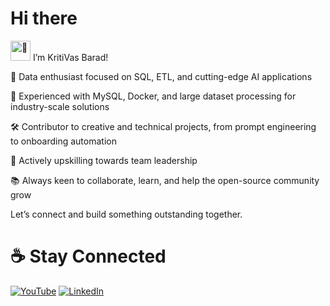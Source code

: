 # Hi there <picture>
  <source srcset="https://fonts.gstatic.com/s/e/notoemoji/latest/1f44b/512.webp" type="image/webp">
  <img src="https://fonts.gstatic.com/s/e/notoemoji/latest/1f44b/512.gif" alt="👋" width="32" height="32">
</picture> I’m KritiVas Barad!

🚀 Data enthusiast focused on SQL, ETL, and cutting-edge AI applications

💼 Experienced with MySQL, Docker, and large dataset processing for industry-scale solutions

🛠️ Contributor to creative and technical projects, from prompt engineering to onboarding automation

🎯 Actively upskilling towards team leadership

📚 Always keen to collaborate, learn, and help the open-source community grow

Let’s connect and build something outstanding together.

# ☕️ Stay Connected

[![YouTube](https://img.shields.io/badge/YouTube-%23FF0000.svg?style=for-the-badge&logo=youtube&logoColor=white)](https://www.youtube.com/@kritivasbarad)
[![LinkedIn](https://img.shields.io/badge/LinkedIn-%230077B5.svg?style=for-the-badge&logo=linkedin&logoColor=white)](https://linkedin.com/in/kritivasbarad)

